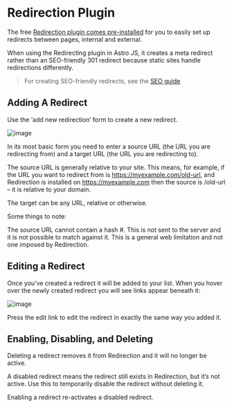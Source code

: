 # Redirection Plugin

The free [Redirection plugin comes pre-installed](https://wordpress.org/plugins/redirection/) for you to easily set up redirects between pages, internal and external.

When using the Redirecting plugin in Astro JS, it creates a meta redirect rather than an SEO-friendly 301 redirect because static sites handle redirections differently.

> For creating SEO-friendly redirects, see the [SEO guide](seo.md)

## Adding A Redirect

Use the ‘add new redirection’ form to create a new redirect.

![image](https://github.com/astrowp/docs/assets/170225022/5cc57504-e61c-4a6a-8ba5-8b3f10772ce3)

In its most basic form you need to enter a source URL (the URL you are redirecting from) and a target URL (the URL you are redirecting to).

The source URL is generally relative to your site. This means, for example, if the URL you want to redirect from is https://myexample.com/old-url, and Redirection is installed on https://myexample.com then the source is /old-url – it is relative to your domain.

The target can be any URL, relative or otherwise.

Some things to note:

The source URL cannot contain a hash #. This is not sent to the server and it is not possible to match against it. This is a general web limitation and not one imposed by Redirection.

## Editing a Redirect

Once you’ve created a redirect it will be added to your list. When you hover over the newly created redirect you will see links appear beneath it:

![image](https://github.com/astrowp/docs/assets/170225022/8db6f703-f9c8-4446-98d4-727ce89e5fb0)

Press the edit link to edit the redirect in exactly the same way you added it.

## Enabling, Disabling, and Deleting

Deleting a redirect removes it from Redirection and it will no longer be active.

A disabled redirect means the redirect still exists in Redirection, but it’s not active. Use this to temporarily disable the redirect without deleting it.

Enabling a redirect re-activates a disabled redirect.



